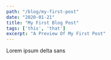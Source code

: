 ```yaml
---
path: "/blog/my-first-post"
date: "2020-01-21"
title: "My First Blog Post" 
tags: ['this', 'that']
excerpt: "A Preview Of My First Post"
---
```


Lorem ipsum delta sans 